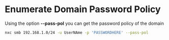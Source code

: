 # Enumerate Domain Password Policy

Using the option **--pass-pol** you can get the password policy of the domain

```bash
nxc smb 192.168.1.0/24 -u UserNAme -p 'PASSWORDHERE' --pass-pol
```
